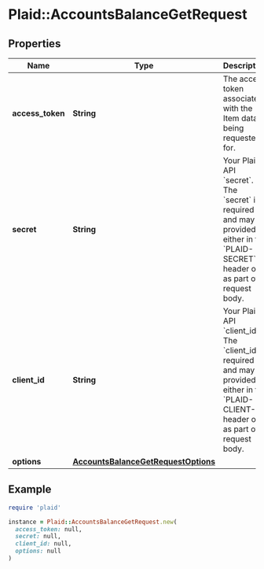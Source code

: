 # Plaid::AccountsBalanceGetRequest

## Properties

| Name | Type | Description | Notes |
| ---- | ---- | ----------- | ----- |
| **access_token** | **String** | The access token associated with the Item data is being requested for. |  |
| **secret** | **String** | Your Plaid API &#x60;secret&#x60;. The &#x60;secret&#x60; is required and may be provided either in the &#x60;PLAID-SECRET&#x60; header or as part of a request body. | [optional] |
| **client_id** | **String** | Your Plaid API &#x60;client_id&#x60;. The &#x60;client_id&#x60; is required and may be provided either in the &#x60;PLAID-CLIENT-ID&#x60; header or as part of a request body. | [optional] |
| **options** | [**AccountsBalanceGetRequestOptions**](AccountsBalanceGetRequestOptions.md) |  | [optional] |

## Example

```ruby
require 'plaid'

instance = Plaid::AccountsBalanceGetRequest.new(
  access_token: null,
  secret: null,
  client_id: null,
  options: null
)
```

